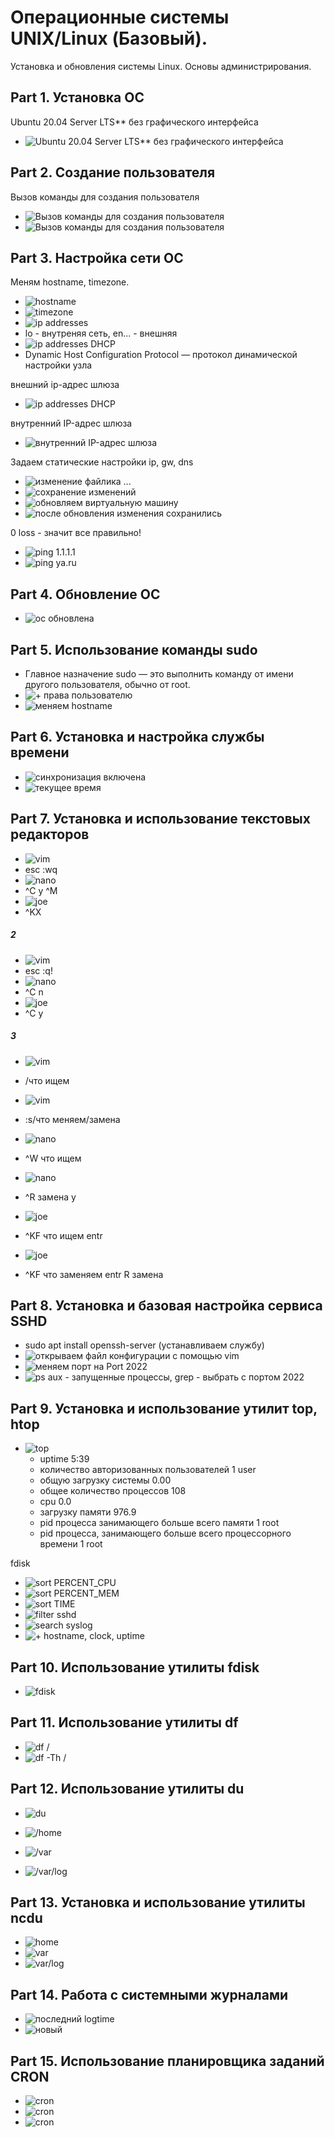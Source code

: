 # Операционные системы UNIX/Linux (Базовый).

Установка и обновления системы Linux. Основы администрирования.

## Part 1. Установка ОС

Ubuntu 20.04 Server LTS** без графического интерфейса
- ![Ubuntu 20.04 Server LTS** без графического интерфейса](imgs/1.png)

## Part 2. Создание пользователя

Вызов команды для создания пользователя
- ![Вызов команды для создания пользователя](imgs/2.png)
- ![Вызов команды для создания пользователя](imgs/3.png)

## Part 3. Настройка сети ОС

Меням hostname, timezone. 
- ![hostname](imgs/4.png)
- ![timezone](imgs/5.png)
- ![ip addresses](imgs/6.1.png)
- lo - внутреняя сеть, en... - внешняя
- ![ip addresses DHCP](imgs/7.png)
- Dynamic Host Configuration Protocol — протокол динамической настройки узла  

внешний ip-адрес шлюза
- ![ip addresses DHCP](imgs/8.png)

внутренний IP-адрес шлюза
- ![внутренний IP-адрес шлюза](imgs/9.png)

Задаем статические настройки ip, gw, dns
- ![изменение файлика ...](imgs/10.png)
- ![сохранение изменений](imgs/11.png)
- ![обновляем виртуальную машину](imgs/15.png)
- ![после обновления изменения сохранились](imgs/14.png)

0 loss - значит все правильно!
- ![ping 1.1.1.1](imgs/12.png)
- ![ping ya.ru](imgs/13.png)

## Part 4. Обновление ОС

- ![ос обновлена](imgs/16.png)

## Part 5. Использование команды **sudo**

- Главное назначение sudo — это выполнить команду от имени другого пользователя, обычно от root.
- ![+ права пользователю](imgs/17.png)
- ![меняем hostname](imgs/58.png)

## Part 6. Установка и настройка службы времени

- ![синхронизация включена](imgs/18.png)
- ![текущее время](imgs/19.png)

## Part 7. Установка и использование текстовых редакторов

- ![vim](imgs/20.png)
- esc :wq
- ![nano](imgs/21.png)
- ^С y ^M
- ![joe](imgs/22.png)
- ^KX

##### 2

- ![vim](imgs/23.png)
- esc :q!
- ![nano](imgs/24.png)
- ^С n
- ![joe](imgs/25.png)
- ^C y

##### 3

- ![vim](imgs/26.png)
- /что ищем
- ![vim](imgs/27.png)
- :s/что меняем/замена

- ![nano](imgs/28.png)
- ^W что ищем
- ![nano](imgs/29.png)
- ^R замена y
- ![joe](imgs/30.png)
- ^KF что ищем entr
- ![joe](imgs/31.png)
- ^KF что заменяем entr R замена

## Part 8. Установка и базовая настройка сервиса **SSHD**

-  sudo apt install openssh-server (устанавливаем службу)
-  ![открываем файл конфигурации с помощью vim](imgs/32.png)
-  ![меняем порт на Port 2022](imgs/33.png)
-  ![ps aux - запущенные процессы, grep - выбрать с портом 2022](imgs/34.png)

## Part 9. Установка и использование утилит **top**, **htop**

- ![top](imgs/35.png)
    - uptime 5:39
    - количество авторизованных пользователей 1 user
    - общую загрузку системы 0.00
    - общее количество процессов 108
    - cpu 0.0 
    - загрузку памяти 976.9
    - pid процесса занимающего больше всего памяти 1 root
    - pid процесса, занимающего больше всего процессорного времени 1 root

fdisk
- ![sort PERCENT_CPU](imgs/37.png)
- ![sort PERCENT_MEM](imgs/39.png)
- ![sort TIME](imgs/40.png)
- ![filter sshd](imgs/41.png)
- ![search syslog](imgs/42.png)
- ![+ hostname, clock, uptime](imgs/43.png)

## Part 10. Использование утилиты **fdisk**

- ![fdisk](imgs/44.png)

## Part 11. Использование утилиты **df**

- ![df /](imgs/45.png)
- ![df -Th /](imgs/46.png)

## Part 12. Использование утилиты **du**

- ![du](imgs/54.png)

- ![/home](imgs/55.png)
- ![/var](imgs/56.png)
- ![/var/log](imgs/57.png)

## Part 13. Установка и использование утилиты **ncdu**

- ![home](imgs/47.png)
- ![var](imgs/48.png)
- ![var/log](imgs/49.png)

## Part 14. Работа с системными журналами

- ![последний logtime](imgs/52.png)
- ![новый](imgs/52.png)

## Part 15. Использование планировщика заданий **CRON**

- ![cron](imgs/51.png)
- ![cron](imgs/50.png)
- ![cron](imgs/53.png)
